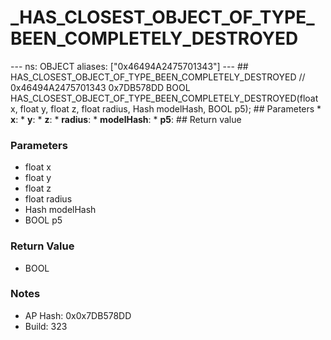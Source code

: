 # _HAS_CLOSEST_OBJECT_OF_TYPE_BEEN_COMPLETELY_DESTROYED

--- ns: OBJECT aliases: ["0x46494A2475701343"] --- ## HAS_CLOSEST_OBJECT_OF_TYPE_BEEN_COMPLETELY_DESTROYED  // 0x46494A2475701343 0x7DB578DD BOOL HAS_CLOSEST_OBJECT_OF_TYPE_BEEN_COMPLETELY_DESTROYED(float x, float y, float z, float radius, Hash modelHash, BOOL p5);  ## Parameters * **x**: * **y**: * **z**: * **radius**: * **modelHash**: * **p5**:  ## Return value

### Parameters
* float x
* float y
* float z
* float radius
* Hash modelHash
* BOOL p5

### Return Value
* BOOL

### Notes
* AP Hash: 0x0x7DB578DD
* Build: 323

